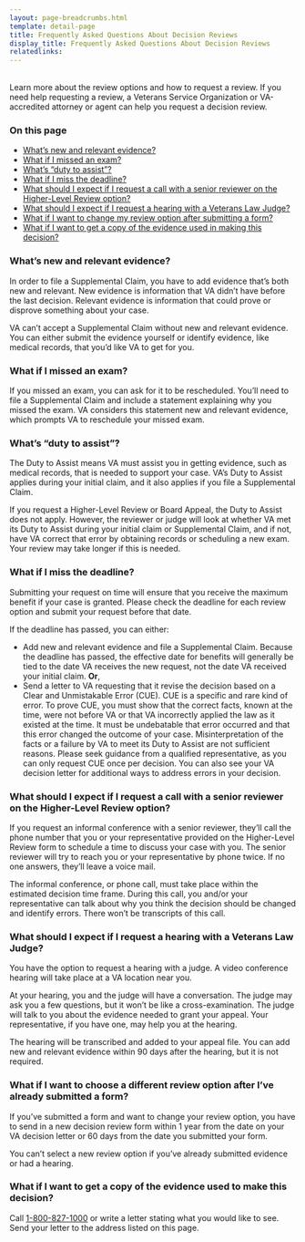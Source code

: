 ```yaml
---
layout: page-breadcrumbs.html
template: detail-page
title: Frequently Asked Questions About Decision Reviews
display_title: Frequently Asked Questions About Decision Reviews
relatedlinks:         
---
```

<br>
<div itemprop="description" class="va-introtext">
Learn more about the review options and how to request a review. If you need help requesting a review, a Veterans Service Organization or VA-accredited attorney or agent can help you request a decision review. 
</div>

### On this page
- [What’s new and relevant evidence?](#relevant-evidence)
- [What if I missed an exam?](#missed-exam)
- [What’s “duty to assist”?](#duty-assist)
- [What if I miss the deadline?](#miss-deadline)
- [What should I expect if I request a call with a senior reviewer on the Higher-Level Review option?](#higher-level-review)
- [What should I expect if I request a hearing with a Veterans Law Judge?](#request-hearing)
- [What if I want to change my review option after submitting a form?](#change-review)
- [What if I want to get a copy of the evidence used in making this decision?](#copy-of-evidence)

<section class="usa-grid usa-grid-full">
  <div class="va-h-ruled--stars"></div>
</section>

<div id="relevant-evidence">

### What’s new and relevant evidence?

In order to file a Supplemental Claim, you have to add evidence that’s both new and relevant. New evidence is information that VA didn’t have before the last decision. Relevant evidence is information that could prove or disprove something about your case. 

VA can’t accept a Supplemental Claim without new and relevant evidence. You can either submit the evidence yourself or identify evidence, like medical records, that you’d like VA to get for you.
</div>
<div id="missed-exam">

### What if I missed an exam?

If you missed an exam, you can ask for it to be rescheduled. You’ll need to file a Supplemental Claim and include a statement explaining why you missed the exam. VA considers this statement new and relevant evidence, which prompts VA to reschedule your missed exam.
</div>
<div id="duty-assist">

### What’s “duty to assist”?

The Duty to Assist means VA must assist you in getting evidence, such as medical records, that is needed to support your case. VA’s Duty to Assist applies during your initial claim, and it also applies if you file a Supplemental Claim.

If you request a Higher-Level Review or Board Appeal, the Duty to Assist does not apply. However, the reviewer or judge will look at whether VA met its Duty to Assist during your initial claim or Supplemental Claim, and if not, have VA correct that error by obtaining records or scheduling a new exam. Your review may take longer if this is needed.
</div>
<div id="miss-deadline">

### What if I miss the deadline?

Submitting your request on time will ensure that you receive the maximum benefit if your case is granted. Please check the deadline for each review option and submit your request before that date. 

If the deadline has passed, you can either: 
- Add new and relevant evidence and file a Supplemental Claim. Because the deadline has passed, the effective date for benefits will generally be tied to the date VA receives the new request, not the date VA received your initial claim. __Or__,
- Send a letter to VA requesting that it revise the decision based on a Clear and Unmistakable Error (CUE). CUE is a specific and rare kind of error. To prove CUE, you must show that the correct facts, known at the time, were not before VA or that VA incorrectly applied the law as it existed at the time. It must be undebatable that error occurred and that this error changed the outcome of your case. Misinterpretation of the facts or a failure by VA to meet its Duty to Assist are not sufficient reasons. Please seek guidance from a qualified representative, as you can only request CUE once per decision.  You can also see your VA decision letter for additional ways to address errors in your decision.
</div>
<div id="higher-level-review">

### What should I expect if I request a call with a senior reviewer on the Higher-Level Review option?  

If you request an informal conference with a senior reviewer, they’ll call the phone number that you or your representative provided on the Higher-Level Review form to schedule a time to discuss your case with you. The senior reviewer will try to reach you or your representative by phone twice. If no one answers, they’ll leave a voice mail. 

The informal conference, or phone call, must take place within the estimated decision time frame. During this call, you and/or your representative can talk about why you think the decision should be changed and identify errors. There won’t be transcripts of this call.
</div>
<div id="request-hearing">

### What should I expect if I request a hearing with a Veterans Law Judge?  

You have the option to request a hearing with a judge. A video conference hearing will take place at a VA location near you. 

At your hearing, you and the judge will have a conversation. The judge may ask you a few questions, but it won’t be like a cross-examination. The judge will talk to you about the evidence needed to grant your appeal. Your representative, if you have one, may help you at the hearing.

The hearing will be transcribed and added to your appeal file. You can add new and relevant evidence within 90 days after the hearing, but it is not required.
</div>

<div id="change-review">

### What if I want to choose a different review option after I’ve already submitted a form?

If you’ve submitted a form and want to change your review option, you have to send in a new decision review form within 1 year from the date on your VA decision letter or 60 days from the date you submitted your form. 

You can’t select a new review option if you’ve already submitted evidence or had a hearing.
</div>
<div id="copy-of-evidence">

### What if I want to get a copy of the evidence used to make this decision?

Call <a href="tel:+1phonenumber">1-800-827-1000</a> or write a letter stating what you would like to see. Send your letter to the address listed on this page.
</div>
